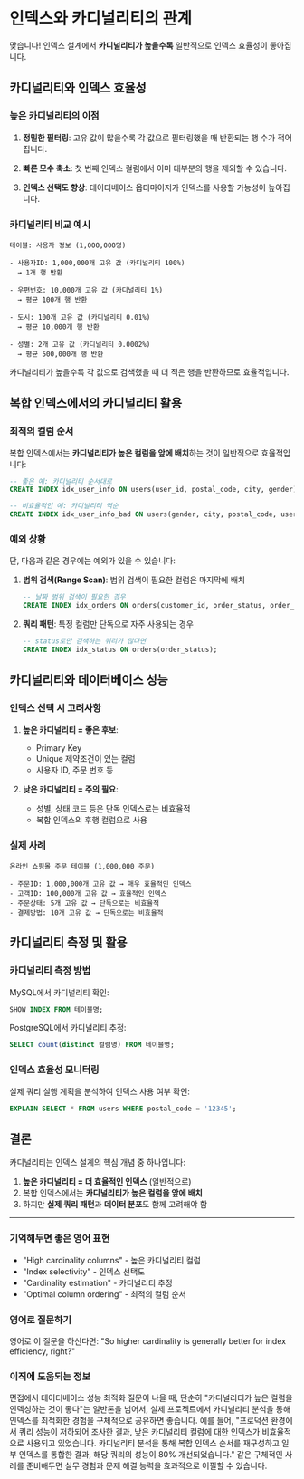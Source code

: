 # 인덱스와 카디널리티의 관계

맞습니다! 인덱스 설계에서 **카디널리티가 높을수록** 일반적으로 인덱스 효율성이 좋아집니다.

## 카디널리티와 인덱스 효율성

### 높은 카디널리티의 이점

1. **정밀한 필터링**: 고유 값이 많을수록 각 값으로 필터링했을 때 반환되는 행 수가 적어집니다.

2. **빠른 모수 축소**: 첫 번째 인덱스 컬럼에서 이미 대부분의 행을 제외할 수 있습니다.

3. **인덱스 선택도 향상**: 데이터베이스 옵티마이저가 인덱스를 사용할 가능성이 높아집니다.

### 카디널리티 비교 예시

```
테이블: 사용자 정보 (1,000,000명)

- 사용자ID: 1,000,000개 고유 값 (카디널리티 100%)
  → 1개 행 반환

- 우편번호: 10,000개 고유 값 (카디널리티 1%)
  → 평균 100개 행 반환

- 도시: 100개 고유 값 (카디널리티 0.01%)
  → 평균 10,000개 행 반환

- 성별: 2개 고유 값 (카디널리티 0.0002%)
  → 평균 500,000개 행 반환
```

카디널리티가 높을수록 각 값으로 검색했을 때 더 적은 행을 반환하므로 효율적입니다.

## 복합 인덱스에서의 카디널리티 활용

### 최적의 컬럼 순서

복합 인덱스에서는 **카디널리티가 높은 컬럼을 앞에 배치**하는 것이 일반적으로 효율적입니다:

```sql
-- 좋은 예: 카디널리티 순서대로
CREATE INDEX idx_user_info ON users(user_id, postal_code, city, gender);

-- 비효율적인 예: 카디널리티 역순
CREATE INDEX idx_user_info_bad ON users(gender, city, postal_code, user_id);
```

### 예외 상황

단, 다음과 같은 경우에는 예외가 있을 수 있습니다:

1. **범위 검색(Range Scan)**: 범위 검색이 필요한 컬럼은 마지막에 배치
   ```sql
   -- 날짜 범위 검색이 필요한 경우
   CREATE INDEX idx_orders ON orders(customer_id, order_status, order_date);
   ```

2. **쿼리 패턴**: 특정 컬럼만 단독으로 자주 사용되는 경우
   ```sql
   -- status로만 검색하는 쿼리가 많다면
   CREATE INDEX idx_status ON orders(order_status);
   ```

## 카디널리티와 데이터베이스 성능

### 인덱스 선택 시 고려사항

1. **높은 카디널리티 = 좋은 후보**:
    - Primary Key
    - Unique 제약조건이 있는 컬럼
    - 사용자 ID, 주문 번호 등

2. **낮은 카디널리티 = 주의 필요**:
    - 성별, 상태 코드 등은 단독 인덱스로는 비효율적
    - 복합 인덱스의 후행 컬럼으로 사용

### 실제 사례

```
온라인 쇼핑몰 주문 테이블 (1,000,000 주문)

- 주문ID: 1,000,000개 고유 값 → 매우 효율적인 인덱스
- 고객ID: 100,000개 고유 값 → 효율적인 인덱스
- 주문상태: 5개 고유 값 → 단독으로는 비효율적
- 결제방법: 10개 고유 값 → 단독으로는 비효율적
```

## 카디널리티 측정 및 활용

### 카디널리티 측정 방법

MySQL에서 카디널리티 확인:
```sql
SHOW INDEX FROM 테이블명;
```

PostgreSQL에서 카디널리티 추정:
```sql
SELECT count(distinct 컬럼명) FROM 테이블명;
```

### 인덱스 효율성 모니터링

실제 쿼리 실행 계획을 분석하여 인덱스 사용 여부 확인:
```sql
EXPLAIN SELECT * FROM users WHERE postal_code = '12345';
```

## 결론

카디널리티는 인덱스 설계의 핵심 개념 중 하나입니다:

1. **높은 카디널리티 = 더 효율적인 인덱스** (일반적으로)
2. 복합 인덱스에서는 **카디널리티가 높은 컬럼을 앞에 배치**
3. 하지만 **실제 쿼리 패턴**과 **데이터 분포**도 함께 고려해야 함

---

### 기억해두면 좋은 영어 표현
- "High cardinality columns" - 높은 카디널리티 컬럼
- "Index selectivity" - 인덱스 선택도
- "Cardinality estimation" - 카디널리티 추정
- "Optimal column ordering" - 최적의 컬럼 순서

### 영어로 질문하기
영어로 이 질문을 하신다면:
"So higher cardinality is generally better for index efficiency, right?"

### 이직에 도움되는 정보
면접에서 데이터베이스 성능 최적화 질문이 나올 때, 단순히 "카디널리티가 높은 컬럼을 인덱싱하는 것이 좋다"는 일반론을 넘어서, 
실제 프로젝트에서 카디널리티 분석을 통해 인덱스를 최적화한 경험을 구체적으로 공유하면 좋습니다. 
예를 들어, "프로덕션 환경에서 쿼리 성능이 저하되어 조사한 결과, 낮은 카디널리티 컬럼에 대한 인덱스가 비효율적으로 사용되고 있었습니다. 
카디널리티 분석을 통해 복합 인덱스 순서를 재구성하고 일부 인덱스를 통합한 결과, 해당 쿼리의 성능이 80% 개선되었습니다." 
같은 구체적인 사례를 준비해두면 실무 경험과 문제 해결 능력을 효과적으로 어필할 수 있습니다.